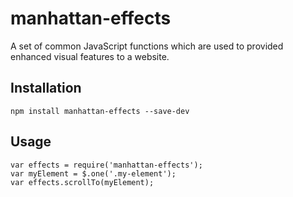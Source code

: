# manhattan-effects

A set of common JavaScript functions which are used to provided enhanced visual features to a website.


## Installation

`npm install manhattan-effects --save-dev`


## Usage

```JavaScipt
var effects = require('manhattan-effects');
var myElement = $.one('.my-element');
var effects.scrollTo(myElement);
```
